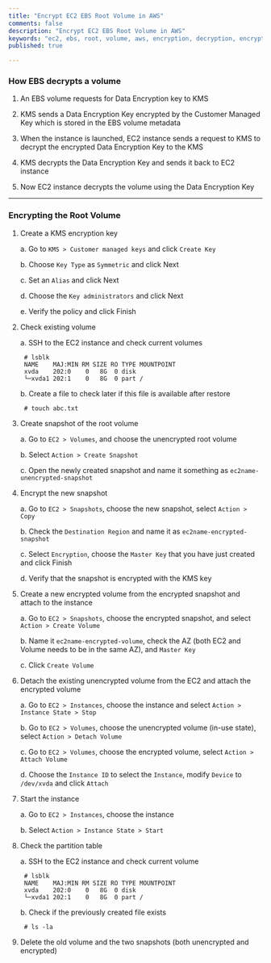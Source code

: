 ```yaml
---
title: "Encrypt EC2 EBS Root Volume in AWS"
comments: false
description: "Encrypt EC2 EBS Root Volume in AWS"
keywords: "ec2, ebs, root, volume, aws, encryption, decryption, encrypt, decrypt"
published: true

---
```


### How EBS decrypts a volume

1. An EBS volume requests for Data Encryption key to KMS

2. KMS sends a Data Encryption Key encrypted by the Customer Managed Key which is stored in the EBS volume metadata

3. When the instance is launched, EC2 instance sends a request to KMS to decrypt the encrypted Data Encryption Key to the KMS 

4. KMS decrypts the Data Encryption Key and sends it back to EC2 instance

5. Now EC2 instance decrypts the volume using the Data Encryption Key

 
---


### Encrypting the Root Volume 
1. Create a KMS encryption key

	a. Go to `KMS > Customer managed keys` and click `Create Key`

	b. Choose `Key Type` as `Symmetric` and click Next

	c. Set an `Alias` and click Next

	d. Choose the `Key administrators` and click Next

	e. Verify the policy and click Finish

		
2. Check existing volume

	a. SSH to the EC2 instance and check current volumes

		# lsblk
		NAME    MAJ:MIN RM SIZE RO TYPE MOUNTPOINT
		xvda    202:0    0   8G  0 disk
		└─xvda1 202:1    0   8G  0 part /

	b. Create a file to check later if this file is available after restore

		# touch abc.txt
		
		
3. Create snapshot of the root volume

	a. Go to `EC2 > Volumes`, and choose the unencrypted root volume
	
	b. Select `Action > Create Snapshot`
	
	c. Open the newly created snapshot and name it something as `ec2name-unencrypted-snapshot`
		
		
4. Encrypt the new snapshot 

	a. Go to `EC2 > Snapshots`, choose the new snapshot, select `Action > Copy`
	
	b. Check the `Destination Region` and name it as `ec2name-encrypted-snapshot`
	
	c. Select `Encryption`, choose the `Master Key` that you have just created and click Finish
	
	d. Verify that the snapshot is encrypted with the KMS key
		
		
5. Create a new encrypted volume from the encrypted snapshot and attach to the instance

	a. Go to `EC2 > Snapshots`, choose the encrypted snapshot, and select `Action > Create Volume`
	
	b. Name it `ec2name-encrypted-volume`, check the AZ (both EC2 and Volume needs to be in the same AZ), and `Master Key`
	
	c. Click `Create Volume`
		
		
6. Detach the existing unencrypted volume from the EC2 and attach the encrypted volume

	a. Go to `EC2 > Instances`, choose the instance and select `Action > Instance State > Stop`
	
	b. Go to `EC2 > Volumes`, choose the unencrypted volume (in-use state), select `Action > Detach Volume`
	
	c. Go to `EC2 > Volumes`, choose the encrypted volume, select `Action > Attach Volume`
	
	d. Choose the `Instance ID` to select the `Instance`, modify `Device` to `/dev/xvda` and click `Attach`
		
		
7. Start the instance

	a. Go to `EC2 > Instances`, choose the instance

	b. Select `Action > Instance State > Start`
	
	
8. Check the partition table

	a. SSH to the EC2 instance and check current volume

		# lsblk 
		NAME    MAJ:MIN RM SIZE RO TYPE MOUNTPOINT 
		xvda    202:0    0   8G  0 disk
		└─xvda1 202:1    0   8G  0 part /
		
	b. Check if the previously created file exists
	
		# ls -la


9. Delete the old volume and the two snapshots (both unencrypted and encrypted)
